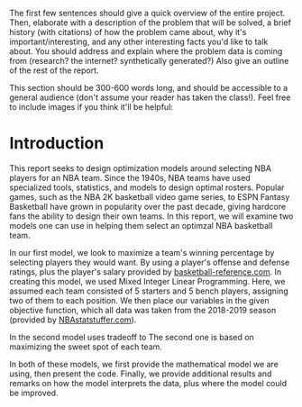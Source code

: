 The first few sentences should give a quick overview of the entire project. Then, elaborate with a description of the problem that will be solved, a brief history (with citations) of how the problem came about, why it's important/interesting, and any other interesting facts you'd like to talk about. You should address and explain where the problem data is coming from (research? the internet? synthetically generated?) Also give an outline of the rest of the report.

This section should be 300-600 words long, and should be accessible to a general audience (don't assume your reader has taken the class!). Feel free to include images if you think it'll be helpful:

# Introduction

This report seeks to design optimization models around selecting NBA players for an NBA team. Since the 1940s, NBA teams have used specialized tools, statistics, and models to design optimal rosters. Popular games, such as the NBA 2K basketball video game series, to ESPN Fantasy Basketball have grown in popularity over the past decade, giving hardcore fans the ability to design their own teams. In this report, we will examine two models one can use in helping them select an optimzal NBA basketball team.

In our first model, we look to maximize a team's winning percentage by selecting players they would want. By using a player's offense and defense ratings, plus the player's salary provided by [basketball-reference.com](https://www.basketball-reference.com/contracts/). In creating this model, we used Mixed Integer Linear Programming. Here, we assumed each team consisted of 5 starters and 5 bench players, assigning two of them to each position. We then place our variables in the given objective function, which all data was taken from the 2018-2019 season (provided by [NBAstatstuffer.com](https://www.nbastuffer.com/2018-2019-nba-player-stats/)). 


In the second model uses tradeoff to The second one is based on maximizing the sweet spot of each team.

In both of these models, we first provide the mathematical model we are using, then present the code. Finally, we provide additional results and remarks on how the model interprets the data, plus where the model could be improved.
